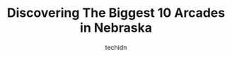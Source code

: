 ---
layout: ampstory
image: https://i0.wp.com/paketmu.com/wp-content/uploads/2023/06/level-up-arcade-bar-0-in-nebraska-1686370994.jpeg?resize=640,853
author: techidn
featured: false
description: Explore the diverse Arcade scene in Nebraska, home to an incredible selection of 10 establishments catering to every taste. Whether youre in search of iconic favorites or undiscovered treas
title: Discovering The Biggest 10 Arcades in Nebraska
cover:
   title: Discovering The Biggest 10 Arcades in Nebraska
   subtitle: RICKPATE
   background: https://paketmu.com/wp-content/uploads/2023/06/level-up-arcade-bar-0-in-nebraska-1686370994.jpeg

pages: 
 - layout: thirds
   top: <h1>#1 Dave & Busters Omaha</h1>
   bottom: "<p>Fantastic place for an adult night out. We went in a huge group (about 15 of us) and closed the place down. Most of us hadnt seen each other in months and this was a gre</p>"
   background: https://paketmu.com/wp-content/uploads/2023/06/level-up-arcade-bar-1-in-nebraska-1686370995.jpeg
   backgroundblur: true
 - layout: thirds
   top: <h1>#2 Beercade</h1>
   bottom: "<p>Popular fun bar and game arcade. A variety of craft beers at their two bars. And many gaming machines, pinball and video. Sit at the bars or in large booths. Park on the </p>"
   background: https://paketmu.com/wp-content/uploads/2023/06/level-up-arcade-bar-2-in-nebraska-1686370996.jpeg
   cta:
      link: https://paketmu.com/discovering-the-biggest-10-arcades-in-nebraska/
      text: Discovering The Biggest 10 Arcades in Nebraska
 - layout: thirds
   top: <h1>#3 Round1 Bowling & Amusement</h1>
   bottom: "<p>Our first visit on a trip to Lincoln from out of town. We planned on bowling and playing arcade games.  We ended up just playing arcade games as there was an hour wait fo</p>"
   background: https://paketmu.com/wp-content/uploads/2023/06/level-up-arcade-bar-3-in-nebraska-1686370997.jpeg
   cta:
      link: https://paketmu.com/discovering-the-biggest-10-arcades-in-nebraska/
      text: Discovering The Biggest 10 Arcades in Nebraska
 - layout: thirds
   top: <h1>#4 Bens Game Zone</h1>
   bottom: "<p>7930 Harrison St, Ralston, NE 68127, United States</p>"
   background: https://images.unsplash.com/photo-1602536052359-ef94c21c5948?ixlib=rb-4.0.3&ixid=MnwxMjA3fDB8MHxwaG90by1wYWdlfHx8fGVufDB8fHx8&auto=format&fit=crop&w=640&h=853&q=80
   cta:
      link: https://paketmu.com/discovering-the-biggest-10-arcades-in-nebraska/
      text: Discovering The Biggest 10 Arcades in Nebraska
 - layout: thirds
   top: <h1>#5 VS ARCADE BAR</h1>
   bottom: "<p>247 N 8th St, Lincoln, NE 68508, United States</p>"
   background: https://images.unsplash.com/photo-1567095761054-7a02e69e5c43?ixlib=rb-4.0.3&ixid=MnwxMjA3fDB8MHxwaG90by1wYWdlfHx8fGVufDB8fHx8&auto=format&fit=crop&w=640&h=853&q=80
   cta:
      link: https://paketmu.com/discovering-the-biggest-10-arcades-in-nebraska/
      text: Discovering The Biggest 10 Arcades in Nebraska
 - layout: thirds
   top: <h1>#6 Beercade2</h1>
   bottom: "<p>1423 S 13th St, Omaha, NE 68108, United States</p>"
   background: https://images.unsplash.com/photo-1510906594845-bc082582c8cc?ixlib=rb-4.0.3&ixid=MnwxMjA3fDB8MHxwaG90by1wYWdlfHx8fGVufDB8fHx8&auto=format&fit=crop&w=640&h=853&q=80
   cta:
      link: https://paketmu.com/discovering-the-biggest-10-arcades-in-nebraska/
      text: Discovering The Biggest 10 Arcades in Nebraska
 - layout: thirds
   top: <h1>#7 Infinite Loop VR</h1>
   bottom: "<p>9825 Giles Rd suite c & d, La Vista, NE 68128, United States</p>"
   background: https://images.unsplash.com/photo-1608501821300-4f99e58bba77?ixlib=rb-4.0.3&ixid=MnwxMjA3fDB8MHxwaG90by1wYWdlfHx8fGVufDB8fHx8&auto=format&fit=crop&w=640&h=853&q=80
   cta:
      link: https://paketmu.com/discovering-the-biggest-10-arcades-in-nebraska/
      text: Discovering The Biggest 10 Arcades in Nebraska
 - layout: thirds
   middle: Continue reading...
   background: https://images.unsplash.com/photo-1540457036297-448b6b99e91c?ixlib=rb-4.0.3&ixid=MnwxMjA3fDB8MHxwaG90by1wYWdlfHx8fGVufDB8fHx8&auto=format&fit=crop&w=640&h=853&q=80
   cta:
      link: https://paketmu.com/discovering-the-biggest-10-arcades-in-nebraska/
      text: Discovering The Biggest 10 Arcades in Nebraska
      
---